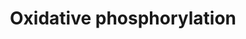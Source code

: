 ---
annotations:
- id: PW:0001059
  parent: classic metabolic pathway
  type: Pathway Ontology
  value: oxidative phosphorylation pathway
authors:
- Andra
- MartijnVanIersel
- Khanspers
- MaintBot
- AlexanderPico
- AllanKuchinsky
- Zari
- Mkutmon
- DeSl
- Egonw
- Fehrhart
citedin:
- link: PMC9316482
  title: A Pilot Mitochondrial Genome-Wide Association on Migraine Among Saudi Arabians
    (2022)
- link: PMC8751594
  title: DNA methylation of ARHGAP30 is negatively associated with ARHGAP30 expression
    in lung adenocarcinoma, which reduces tumor immunity and is detrimental to patient
    survival (2021)
- link: PMC7272425
  title: Skeletal muscle reprogramming by breast cancer regardless of treatment history
    or tumor molecular subtype (2020)
- link: PMC6695383
  title: Long-term cardiovascular disorders in the STOX1 mouse model of preeclampsia
    (2019)
- link: PMC5850959
  title: Pathway analysis of transcriptomic data shows immunometabolic effects of
    vitamin D (2018)
- link: PMC5445375
  title: Pre-silencing of genes involved in the electron transport chain (ETC) pathway
    is associated with responsiveness to abatacept in rheumatoid arthritis (2017)
description: Oxidative phosphorylation is the process in which ATP is formed as a
  result of the transfer of electrons from NADH or FADH2 to O2 by a series of electron
  carriers. This process, which takes place in mitochondria, is the major source of
  ATP in aerobic organisms. [https://www.ncbi.nlm.nih.gov/books/NBK21208/]   Proteins
  on this pathway have targeted assays available via the [https://assays.cancer.gov/available_assays?wp_id=WP623
  CPTAC Assay Portal]
last-edited: 2019-09-17
ndex: 0317a8f6-8b62-11eb-9e72-0ac135e8bacf
organisms:
- Homo sapiens
redirect_from:
- /index.php/Pathway:WP623
- /instance/WP623
- /instance/WP623_rr107189
revision: r107189
schema-jsonld:
- '@context': https://schema.org/
  '@id': https://wikipathways.github.io/pathways/WP623.html
  '@type': Dataset
  creator:
    '@type': Organization
    name: WikiPathways
  description: Oxidative phosphorylation is the process in which ATP is formed as
    a result of the transfer of electrons from NADH or FADH2 to O2 by a series of
    electron carriers. This process, which takes place in mitochondria, is the major
    source of ATP in aerobic organisms. [https://www.ncbi.nlm.nih.gov/books/NBK21208/]   Proteins
    on this pathway have targeted assays available via the [https://assays.cancer.gov/available_assays?wp_id=WP623
    CPTAC Assay Portal]
  keywords:
  - ADP
  - AQDQ
  - ASHI
  - ATP
  - ATP5A1
  - ATP5B
  - ATP5D
  - ATP5E
  - ATP5F1
  - ATP5G1
  - ATP5G2
  - ATP5G3
  - ATP5H
  - ATP5I
  - ATP5J
  - ATP5J2
  - ATP5L
  - ATP5O
  - ATP5S
  - ATP6
  - ATP6AP1
  - ATP6AP2
  - B13
  - B14
  - B14.5a
  - B14.5b
  - B15
  - B17
  - B18
  - B22
  - B9
  - CI-42KD
  - CI-51kD
  - CI-75Kd
  - CI-SGDH
  - FASN2A
  - GZMB
  - Hydrogen
  - KFYI
  - MT-ATP6
  - MT-ATP8
  - NAD
  - NADH
  - ND1
  - ND2
  - ND3
  - ND4
  - ND4L
  - ND5
  - ND6
  - NDUFA11
  - NDUFA2
  - NDUFA4
  - NDUFA8
  - NDUFA9
  - NDUFB10
  - NDUFB2
  - NDUFB4
  - NDUFS2
  - NDUFS3
  - NDUFS5
  - NDUFS6
  - NDUFS7
  - NDUFS8
  - NDUFV2
  - NDUFV3
  - NUOMS
  license: CC0
  name: Oxidative phosphorylation
seo: CreativeWork
title: Oxidative phosphorylation
wpid: WP623
---